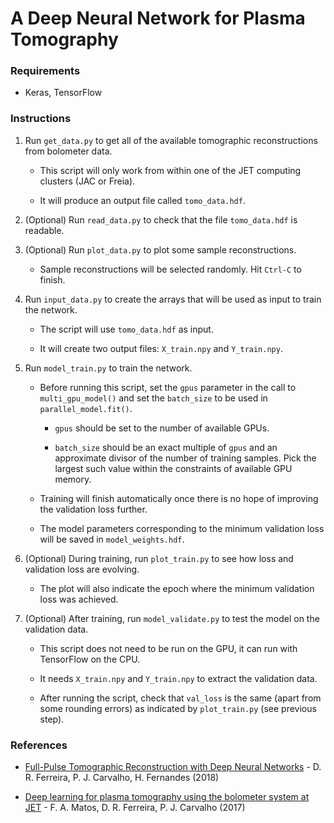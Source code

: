 # A Deep Neural Network for Plasma Tomography


### Requirements

- Keras, TensorFlow


### Instructions

1. Run `get_data.py` to get all of the available tomographic reconstructions from bolometer data.

    - This script will only work from within one of the JET computing clusters (JAC or Freia).

    - It will produce an output file called `tomo_data.hdf`.

2. (Optional) Run `read_data.py` to check that the file `tomo_data.hdf` is readable.

3. (Optional) Run `plot_data.py` to plot some sample reconstructions.

    - Sample reconstructions will be selected randomly. Hit `Ctrl-C` to finish.

4. Run `input_data.py` to create the arrays that will be used as input to train the network.

    - The script will use `tomo_data.hdf` as input.

    - It will create two output files: `X_train.npy` and `Y_train.npy`.

5. Run `model_train.py` to train the network.

    - Before running this script, set the `gpus` parameter in the call to `multi_gpu_model()` and set the `batch_size` to be used in `parallel_model.fit()`.
    
        - `gpus` should be set to the number of available GPUs.
        
        - `batch_size` should be an exact multiple of `gpus` and an approximate divisor of the number of training samples. Pick the largest such value within the constraints of available GPU memory.

    - Training will finish automatically once there is no hope of improving the validation loss further.
    
    - The model parameters corresponding to the minimum validation loss will be saved in `model_weights.hdf`.

6. (Optional) During training, run `plot_train.py` to see how loss and validation loss are evolving.

    - The plot will also indicate the epoch where the minimum validation loss was achieved.
    
7. (Optional) After training, run `model_validate.py` to test the model on the validation data.

    - This script does not need to be run on the GPU, it can run with TensorFlow on the CPU.
    
    - It needs `X_train.npy` and `Y_train.npy` to extract the validation data.
    
    - After running the script, check that `val_loss` is the same (apart from some rounding errors) as indicated by `plot_train.py` (see previous step).


### References

- [Full-Pulse Tomographic Reconstruction with Deep Neural Networks](https://arxiv.org/pdf/1802.02242.pdf) - D. R. Ferreira, P. J. Carvalho, H. Fernandes (2018)

- [Deep learning for plasma tomography using the bolometer system at JET](https://arxiv.org/pdf/1701.00322.pdf) - F. A. Matos, D. R. Ferreira, P. J. Carvalho (2017)
